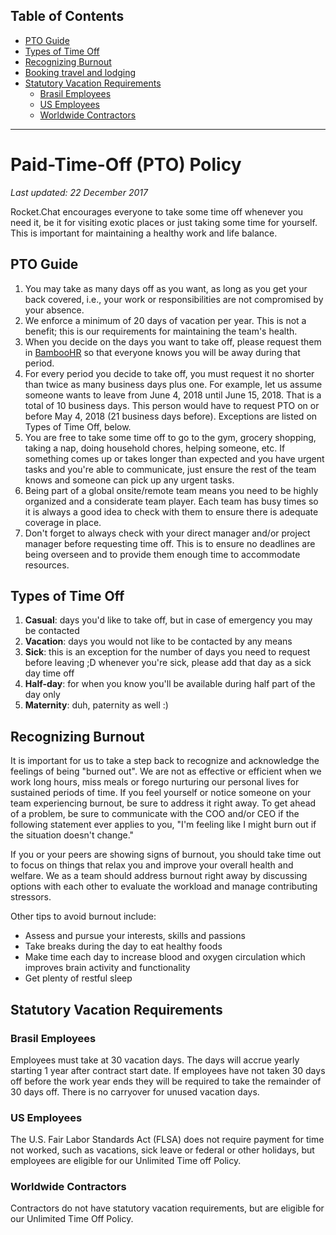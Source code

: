 
## Table of Contents

- [PTO Guide](#pto-guide)
- [Types of Time Off](#expenses-while-traveling)
- [Recognizing Burnout](#self-stay-incentive-policy)
- [Booking travel and lodging](#booking-travel-and-lodging)
- [Statutory Vacation Requirements](#statutory-vacation-requirements)
  - [Brasil Employees](#brasil-employees)
  - [US Employees](us-employees)
  - [Worldwide Contractors](#worldwide-contractors)

---

# Paid-Time-Off (PTO) Policy

*Last updated: 22 December 2017*

Rocket.Chat encourages everyone to take some time off whenever you need it, be it for visiting exotic places or just taking some time for yourself. This is important for maintaining a healthy work and life balance.

## PTO Guide

1. You may take as many days off as you want, as long as you get your back covered, i.e., your work or responsibilities are not compromised by your absence.
2. We enforce a minimum of 20 days of vacation per year. This is not a benefit; this is our requirements for maintaining the team's health.
3. When you decide on the days you want to take off, please request them in [BambooHR](https://rocketchat.bamboohr.com) so that everyone knows you will be away during that period.
4. For every period you decide to take off, you must request it no shorter than twice as many business days plus one. For example, let us assume someone wants to leave from June 4, 2018 until June 15, 2018. That is a total of 10 business days. This person would have to request PTO on or before May 4, 2018 (21 business days before). Exceptions are listed on Types of Time Off, below.
5. You are free to take some time off to go to the gym, grocery shopping, taking a nap, doing household chores, helping someone, etc. If something comes up or takes longer than expected and you have urgent tasks and you're able to communicate, just ensure the rest of the team knows and someone can pick up any urgent tasks.
6. Being part of a global onsite/remote team means you need to be highly organized and a considerate team player. Each team has busy times so it is always a good idea to check with them to ensure there is adequate coverage in place.
7. Don't forget to always check with your direct manager and/or project manager before requesting time off. This is to ensure no deadlines are being overseen and to provide them enough time to accommodate resources.

## Types of Time Off

1. **Casual**: days you'd like to take off, but in case of emergency you may be contacted
2. **Vacation**: days you would not like to be contacted by any means
3. **Sick**: this is an exception for the number of days you need to request before leaving ;D whenever you're sick, please add that day as a sick day time off
4. **Half-day**: for when you know you'll be available during half part of the day only
5. **Maternity**: duh, paternity as well :)

## Recognizing Burnout

It is important for us to take a step back to recognize and acknowledge the feelings of being "burned out". We are not as effective or efficient when we work long hours, miss meals or forego nurturing our personal lives for sustained periods of time. If you feel yourself or notice someone on your team experiencing burnout, be sure to address it right away. To get ahead of a problem, be sure to communicate with the COO and/or CEO if the following statement ever applies to you, "I'm feeling like I might burn out if the situation doesn't change."


If you or your peers are showing signs of burnout, you should take time out to focus on things that relax you and improve your overall health and welfare. We as a team should address burnout right away by discussing options with each other to evaluate the workload and manage contributing stressors.


Other tips to avoid burnout include:

- Assess and pursue your interests, skills and passions
- Take breaks during the day to eat healthy foods
- Make time each day to increase blood and oxygen circulation which improves brain
activity and functionality
- Get plenty of restful sleep

## Statutory Vacation Requirements

### Brasil Employees

Employees must take at 30 vacation days. The days will accrue yearly starting 1 year after contract start date. If employees have not taken 30 days off before the work year ends they will be required to take the remainder of 30 days off. There is no carryover for unused vacation days.

### US Employees

The U.S. Fair Labor Standards Act (FLSA) does not require payment for time not worked, such as vacations, sick leave or federal or other holidays, but employees are eligible for our Unlimited Time off Policy.

### Worldwide Contractors

Contractors do not have statutory vacation requirements, but are eligible for our Unlimited Time Off Policy.
